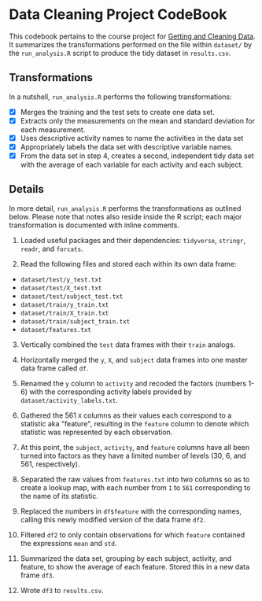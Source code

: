 # Data Cleaning Project CodeBook #

This codebook pertains to the course project for [Getting and Cleaning Data](https://www.coursera.org/learn/data-cleaning/home/welcome). It summarizes the transformations performed on the file within `dataset/` by the `run_analysis.R` script to produce the tidy dataset in `results.csv`.

## Transformations ##

In a nutshell, `run_analysis.R` performs the following transformations:

 - [x] Merges the training and the test sets to create one data set.
 - [x] Extracts only the measurements on the mean and standard deviation for each measurement.
 - [x] Uses descriptive activity names to name the activities in the data set
 - [x] Appropriately labels the data set with descriptive variable names.
 - [x] From the data set in step 4, creates a second, independent tidy data set with the average of each variable for each activity and each subject.

## Details ##

In more detail, `run_analysis.R` performs the transformations as outlined below. Please note that notes also reside inside the R script; each major transformation is documented with inline comments.

1. Loaded useful packages and their dependencies: `tidyverse`, `stringr`, `readr`, and `forcats`.

2. Read the following files and stored each within its own data frame:

  * `dataset/test/y_test.txt`
  * `dataset/test/X_test.txt`
  * `dataset/test/subject_test.txt`
  * `dataset/train/y_train.txt`
  * `dataset/train/X_train.txt`
  * `dataset/train/subject_train.txt`
  * `dataset/features.txt`
  
3. Vertically combined the `test` data frames with their `train` analogs.

4. Horizontally merged the `y`, `X`, and `subject` data frames into one master data frame called `df`.

5. Renamed the `y` column to `activity` and recoded the factors (numbers 1-6) with the corresponding activity labels provided by `dataset/activity_labels.txt`.

6. Gathered the 561 `X` columns as their values each correspond to a statistic aka "feature", resulting in the `feature` column to denote which statistic was represented by each observation.

7. At this point, the `subject`, `activity`, and `feature` columns have all been turned into factors as they have a limited number of levels (30, 6, and 561, respectively).

8. Separated the raw values from `features.txt` into two columns so as to create a lookup map, with each number from `1` to `561` corresponding to the name of its statistic.

9. Replaced the numbers in `df$feature` with the corresponding names, calling this newly modified version of the data frame `df2`.

10. Filtered `df2` to only contain observations for which `feature` contained the expressions `mean` and `std`.

11. Summarized the data set, grouping by each subject, activity, and feature, to show the average of each feature. Stored this in a new data frame `df3`.

12. Wrote `df3` to `results.csv`.
